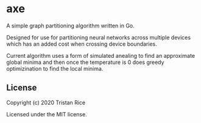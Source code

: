 # axe
A simple graph partitioning algorithm written in Go.

Designed for use for partitioning neural networks across multiple devices which has an added cost when crossing device boundaries.

Current algorithm uses a form of simulated anealing to find an approximate global minima and then once the temperature is 0 does greedy optimizination to find the local minima.

## License

Copyright (c) 2020 Tristan Rice

Licensed under the MIT license.
